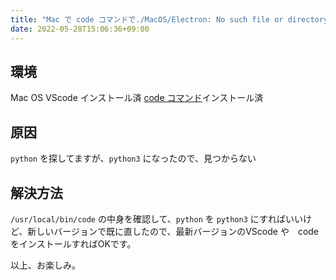 ```yaml
---
title: "Mac で code コマンドで./MacOS/Electron: No such file or directory エラーの解決方法"
date: 2022-05-28T15:06:36+09:00
---
```


## 環境
Mac OS
VScode インストール済
[code コマンド](../command-not-found-code)インストール済

## 原因
`python` を探してますが、`python3` になったので、見つからない

## 解決方法
`/usr/local/bin/code` の中身を確認して、`python` を `python3` にすればいいけど、新しいバージョンで既に直したので、最新バージョンのVScode や　code をインストールすればOKです。

以上、お楽しみ。